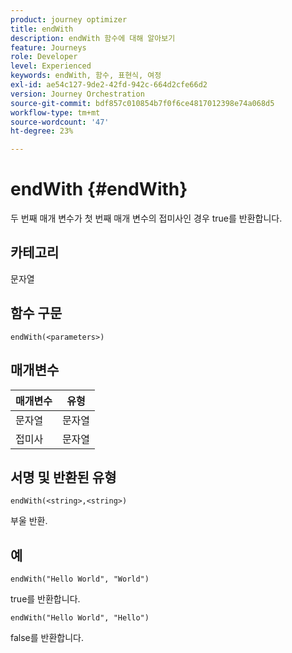 ```yaml
---
product: journey optimizer
title: endWith
description: endWith 함수에 대해 알아보기
feature: Journeys
role: Developer
level: Experienced
keywords: endWith, 함수, 표현식, 여정
exl-id: ae54c127-9de2-42fd-942c-664d2cfe66d2
version: Journey Orchestration
source-git-commit: bdf857c010854b7f0f6ce4817012398e74a068d5
workflow-type: tm+mt
source-wordcount: '47'
ht-degree: 23%

---
```


# endWith {#endWith}

두 번째 매개 변수가 첫 번째 매개 변수의 접미사인 경우 true를 반환합니다.

## 카테고리

문자열

## 함수 구문

`endWith(<parameters>)`

## 매개변수

| 매개변수 | 유형 |
|-----------|------------------|
| 문자열 | 문자열 |
| 접미사 | 문자열 |

## 서명 및 반환된 유형

`endWith(<string>,<string>)`

부울 반환.

## 예

`endWith("Hello World", "World")`

true를 반환합니다.

`endWith("Hello World", "Hello")`

false를 반환합니다.
